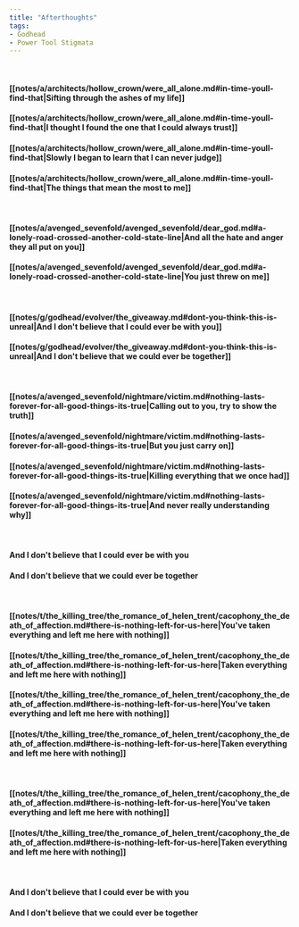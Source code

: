 ```yaml
---
title: "Afterthoughts"
tags:
- Godhead
- Power Tool Stigmata
---
```

&nbsp;
#### [[notes/a/architects/hollow_crown/were_all_alone.md#in-time-youll-find-that|Sifting through the ashes of my life]]
#### [[notes/a/architects/hollow_crown/were_all_alone.md#in-time-youll-find-that|I thought I found the one that I could always trust]]
#### [[notes/a/architects/hollow_crown/were_all_alone.md#in-time-youll-find-that|Slowly I began to learn that I can never judge]]
#### [[notes/a/architects/hollow_crown/were_all_alone.md#in-time-youll-find-that|The things that mean the most to me]]
&nbsp;
#### [[notes/a/avenged_sevenfold/avenged_sevenfold/dear_god.md#a-lonely-road-crossed-another-cold-state-line|And all the hate and anger they all put on you]]
#### [[notes/a/avenged_sevenfold/avenged_sevenfold/dear_god.md#a-lonely-road-crossed-another-cold-state-line|You just threw on me]]
&nbsp;
#### [[notes/g/godhead/evolver/the_giveaway.md#dont-you-think-this-is-unreal|And I don't believe that I could ever be with you]]
#### [[notes/g/godhead/evolver/the_giveaway.md#dont-you-think-this-is-unreal|And I don't believe that we could ever be together]]
&nbsp;
#### [[notes/a/avenged_sevenfold/nightmare/victim.md#nothing-lasts-forever-for-all-good-things-its-true|Calling out to you, try to show the truth]]
#### [[notes/a/avenged_sevenfold/nightmare/victim.md#nothing-lasts-forever-for-all-good-things-its-true|But you just carry on]]
#### [[notes/a/avenged_sevenfold/nightmare/victim.md#nothing-lasts-forever-for-all-good-things-its-true|Killing everything that we once had]]
#### [[notes/a/avenged_sevenfold/nightmare/victim.md#nothing-lasts-forever-for-all-good-things-its-true|And never really understanding why]]
&nbsp;
#### And I don't believe that I could ever be with you
#### And I don't believe that we could ever be together
&nbsp;
#### [[notes/t/the_killing_tree/the_romance_of_helen_trent/cacophony_the_death_of_affection.md#there-is-nothing-left-for-us-here|You've taken everything and left me here with nothing]]
#### [[notes/t/the_killing_tree/the_romance_of_helen_trent/cacophony_the_death_of_affection.md#there-is-nothing-left-for-us-here|Taken everything and left me here with nothing]]
#### [[notes/t/the_killing_tree/the_romance_of_helen_trent/cacophony_the_death_of_affection.md#there-is-nothing-left-for-us-here|You've taken everything and left me here with nothing]]
#### [[notes/t/the_killing_tree/the_romance_of_helen_trent/cacophony_the_death_of_affection.md#there-is-nothing-left-for-us-here|Taken everything and left me here with nothing]]
&nbsp;
#### [[notes/t/the_killing_tree/the_romance_of_helen_trent/cacophony_the_death_of_affection.md#there-is-nothing-left-for-us-here|You've taken everything and left me here with nothing]]
#### [[notes/t/the_killing_tree/the_romance_of_helen_trent/cacophony_the_death_of_affection.md#there-is-nothing-left-for-us-here|Taken everything and left me here with nothing]]
&nbsp;
#### And I don't believe that I could ever be with you
#### And I don't believe that we could ever be together
